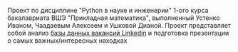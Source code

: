 Проект по дисциплине "Python в науке и инженерии" 1-ого курса бакалавриата ВШЭ "Прикладная математика", выполненный Устенко Иваном, Чаадаевым Алексеем и Ушковой Дианой.
Проект представляет собой анализ [базы данных вакансий Linkedin](https://www.kaggle.com/datasets/asaniczka/1-3m-linkedin-jobs-and-skills-2024/data) и подготовка презентации о самых важных/интересных находках
